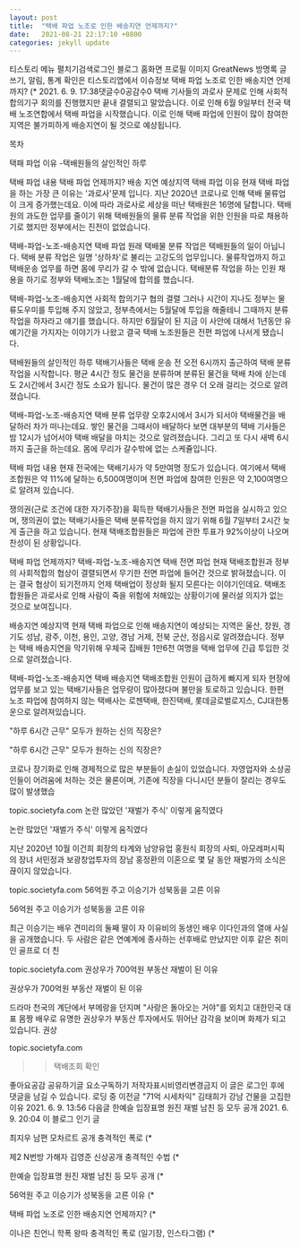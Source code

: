 ```yaml
---
layout: post
title:  "택배 파업 노조로 인한 배송지연 언제까지?"
date:   2021-08-21 22:17:10 +0800
categories: jekyll update
---
```

티스토리 메뉴 펼치기검색로그인
블로그 홈화면
프로필 이미지
GreatNews
방명록
글쓰기, 알림, 통계 확인은 티스토리앱에서
이슈정보
택배 파업 노조로 인한 배송지연 언제까지?
$%@#%@%$(*
2021. 6. 9. 17:38댓글수0공감수0
택배 기사들의 과로사 문제로 인해 사회적 합의기구 회의를 진행했지만 끝내 결렬되고 말았습니다. 이로 인해 6월 9일부터 전국 택배 노조연합에서 택배 파업을 시작했습니다. 이로 인해 택배 파업에 인원이 많이 참여한 지역은 불가피하게 배송지연이 될 것으로 예상됩니다.

 

목차

택패 파업 이유
-택배원들의 살인적인 하루

택배 파업 내용
택배 파업 언제까지?
배송 지연 예상지역
택배 파업 이유
현재 택배 파업을 하는 가장 큰 이유는 '과로사'문제 입니다. 지난 2020년 코로나로 인해 택배 물류업이 크게 증가했는데요. 이에 따라 과로사로 세상을 떠난 택배원은 16명에 달합니다. 택배원의 과도한 업무를 줄이기 위해 택배원들의 물류 분류 작업을 위한 인원을 따로 채용하기로 했지만 정부에서는 진전이 없었습니다.

 

택배-파업-노조-배송지연
택배 파업
원래 택배물 분류 작업은 택배원들의 일이 아닙니다. 택배 분류 작업은 일명 '상하차'로 불리는 고강도의 업무입니다. 물류작업까지 하고 택배운송 업무를 하면 몸에 무리가 갈 수 밖에 없습니다. 택배분류 작업을 하는 인원 채용을 하기로 정부와 택배노조는 1월달에 합의를 했습니다.

 

택배-파업-노조-배송지연
사회적 합의기구 협의 결렬
그러나 시간이 지나도 정부는 물류도우미를 투입해 주지 않았고, 정부측에서는 5월달에 투입을 해줄테니 그때까지 분류작업을 하자라고 얘기를 했습니다. 하지만 6월달이 된 지금 이 사안에 대해서 1년동안 유예기간을 가지자는 이야기가 나왔고 결국 택배 노조원들은 전편 파업에 나서게 됐습니다.

택배원들의 살인적인 하루
택배기사들은 택배 운송 전 오전 6시까지 출근하여 택배 분류 작업을 시작합니다. 평균 4시간 정도 물건을 분류하며 분류된 물건을 택배 차에 싣는데도 2시간에서 3시간 정도 소요가 됩니다. 물건이 많은 경우 더 오래 걸리는 것으로 알려졌습니다.

 

택배-파업-노조-배송지연
택배 분류 업무량
오후2시에서 3시가 되서야 택배물건을 배달하러 차가 떠나는데요. 쌓인 물건을 그때서야 배달하다 보면 대부분의 택배 기사들은 밤 12시가 넘어서야 택배 배달을 마치는 것으로 알려졌습니다. 그리고 또 다시 새벽 6시까지 출근을 하는데요. 몸에 무리가 갈수밖에 없는 스케쥴입니다.

택배 파업 내용
현재 전국에는 택배기사가 약 5만여명 정도가 있습니다. 여기에서 택배조합원은 약 11%에 달하는 6,500여명이며 전면 파업에 참여한 인원은 약 2,100여명으로 알려져 있습니다.

 

 

쟁의권(근로 조건에 대한 자기주장)을 휙득한 택배기사들은 전면 파업을 실시하고 있으며, 쟁의권이 없는 택배기사들은 택배 분류작업을 하지 않기 위해 6월 7일부터 2시간 늦게 출근을 하고 있습니다. 현재 택배조합원들은 파업에 관한 투표가 92%이상이 나오며 찬성이 된 상황입니다.

택배 파업 언제까지?
택배-파업-노조-배송지연
택배 전면 파업
현재 택배조합원과 정부의 사회적합의 협상이 결렬되면서 무기한 전면 파업에 들어간 것으로 밝혀졌습니다. 이는 결국 협상이 되기전까지 언제 택배업이 정상화 될지 모른다는 이야기인데요. 택배조합원들은 과로사로 인해 사람이 죽을 위험에 처해있는 상황이기에 물러설 의지가 없는 것으로 보여집니다.

배송지연 예상지역
현재 택배 파업으로 인해 배송지연이 예상되는 지역은 울산, 창원, 경기도 성남, 광주, 이천, 용인, 고양, 경남 거제, 전북 군산, 정읍시로 알려졌습니다. 정부는 택배 배송지연을 막기위해 우체국 집배원 1만6천 여명을 택배 업무에 긴급 투입한 것으로 알려졌습니다.

 

택배-파업-노조-배송지연
택배 배송지연
택배조합원 인원이 급하게 빠지게 되자 현장에 업무를 보고 있는 택배기사들은 업무량이 많아졌다며 불만을 토로하고 있습니다. 한편 노조 파업에 참여하지 않는 택배사는 로젠택배, 한진택배, 롯데글로벌로지스, CJ대한통운으로 알려져있습니다.

 

"하루 6시간 근무" 모두가 원하는 신의 직장은?

 
"하루 6시간 근무" 모두가 원하는 신의 직장은?

코로나 장기화로 인해 경제적으로 많은 부분들이 손실이 있었습니다. 자영업자와 소상공인들이 어려움에 처하는 것은 물론이며, 기존에 직장을 다니시던 분들이 잘리는 경우도 많이 발생했습

topic.societyfa.com
논란 많았던 '재벌가 주식' 이렇게 움직였다

 
논란 많았던 '재벌가 주식' 이렇게 움직였다

지난 2020년 10월 이건희 회장의 타계와 남양유업 홍원식 회장의 사퇴, 아모레퍼시픽의 장녀 서민정과 보광창업투자의 장남 홍정환의 이혼으로 몇 달 동안 재벌가의 소식은 끊이지 않았습니다.

topic.societyfa.com
56억원 주고 이승기가 성북동을 고른 이유

 
56억원 주고 이승기가 성북동을 고른 이유

최근 이승기는 배우 견미리의 둘째 딸이 자 이유비의 동생인 배우 이다인과의 열애 사실을 공개했습니다. 두 사람은 같은 연예계에 종사하는 선후배로 만났지만 이후 같은 취미인 골프로 더 친

topic.societyfa.com
권상우가 700억원 부동산 재벌이 된 이유

 
권상우가 700억원 부동산 재벌이 된 이유

드라마 천국의 계단에서 부메랑을 던지며 "사랑은 돌아오는 거야"를 외치고 대한민국 대표 몸짱 배우로 유명한 권상우가 부동산 투자에서도 뛰어난 감각을 보이며 화제가 되고 있습니다. 권상

topic.societyfa.com
 

>> 택배조회 확인

 


좋아요공감
공유하기글 요소구독하기
저작자표시비영리변경금지
이 글은 로그인 후에 댓글을 남길 수 있습니다.
로딩 중
이전글
"71억 시세차익" 김태희가 강남 건물을 고집한 이유
2021. 6. 9. 13:56
다음글
한예슬 입장표명 원진 재벌 남친 등 모두 공개
2021. 6. 9. 20:04
이 블로그 인기 글

최지우 남편 모차르트 공개 충격적인 폭로
$%@#%@%$(*

제2 N번방 가해자 김영준 신상공개 충격적인 수법
$%@#%@%$(*

한예슬 입장표명 원진 재벌 남친 등 모두 공개
$%@#%@%$(*

56억원 주고 이승기가 성북동을 고른 이유
$%@#%@%$(*

택배 파업 노조로 인한 배송지연 언제까지?
$%@#%@%$(*

이나은 친언니 학폭 왕따 충격적인 폭로 (일기장, 인스타그램)
$%@#%@%$(*